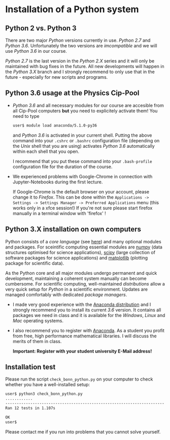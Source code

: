 # Installation of a Python system

## Python 2 vs. Python 3
There are two major *Python* versions currently in use. *Python 2.7* and
*Python 3.6*. Unfortunately the two versions are *imcompatible* and
we will use *Python 3.6* in our course.

*Python 2.7* is the last version in the *Python 2.X* series and it
will only be maintained with bug fixes in the future. All new
developments will happen in the *Python 3.X* branch and I strongly
recommend to only use that in the future - especially for new scripts
and programs.

## Python 3.6 usage at the Physics Cip-Pool
- *Python 3.6* and all necessary modules for our course are accesible from all
  Cip-Pool computers **but** you need to
  explicitely activate them! You need to type

  ```bash
  user$ module load anaconda/5.1.0-py36
  ```

  and *Python 3.6* is activated in your current shell. Putting the above command
  into your `.cshrc` or `.bashrc` configuration file (depending on the *Unix*
  shell that you are using) activates *Python 3.6* automatically within each
  shell that you open.


  I recommend that you put these command into your `.bash-profile` configuration file
  for the duration of the course.

- We experienced problems with Google-Chrome in connection with Jupyter-Notebooks during the first lecture.

  If Google-Chrome is the default browser on your account, please change
  it to *Firefox*. This can be done within the
  ```Applications -> Settings -> Settings Manager -> Preferred Applications```
  menu (this works only in a xfce session!)
  If you're not sure please start firefox manually in a terminal window with 'firefox' !

## Python 3.X installation on own computers
Python consists of a *core language* (see
[here](https://www.python.org/)) and many optional modules and
packages. For sceintific computing essential modules are
[numpy](http://www.numpy.org/) (data structures optimised for science
applications), [scipy](https://www.scipy.org/) (large collection of
software packages for science applications) and
[matplotlib](http://matplotlib.org/) (plotting package for scientific
data).

As the Python core and all major modules undergo permanent and quick
development, maintaining a coherent system manually can become
cumbersome. For scientific computing, well-maintained *distributions*
allow a very quick setup for *Python* in a scientific environment.
Updates are managed comfortably with dedicated *package managers*.

- I made very good experience with the [Anaconda
  distribution](https://www.continuum.io/) and I strongly recommend you
  to install its current *3.6* version. It contains all packages we need in
  class and it is available for the *Windows*, *Linux* and *Mac* operating
  systems.

- I also recommend you to register with [Anaconda](https://anaconda.org/).
  As a student you profit from free, high performance mathematical libraries.
  I will discuss the merits of them in class.

  **Important: Register with your student university E-Mail address!**

## Installation test
Please run the script ```check_bonn_python.py``` on your computer to
check whether you have a well-installed setup:

```bash
user$ python3 check_bonn_python.py
............
----------------------------------------------------------------------
Ran 12 tests in 1.107s

OK
user$
```
Please contact me if you run into problems that you cannot solve yourself.
